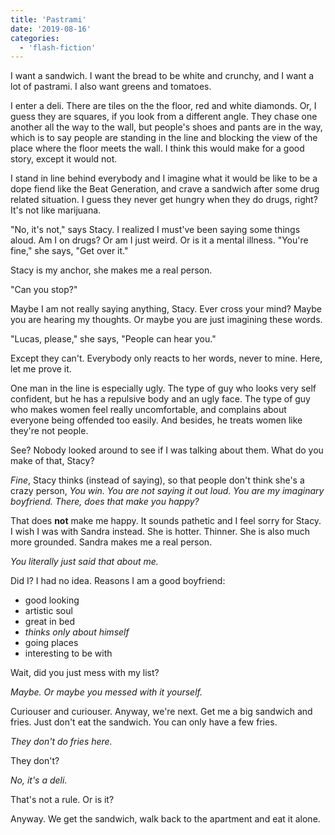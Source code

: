 ```yaml
---
title: 'Pastrami'
date: '2019-08-16'
categories:
  - 'flash-fiction'
---
```


I want a sandwich. I want the bread to be white and crunchy, and I want a lot of
pastrami. I also want greens and tomatoes.

<!-- truncate -->

I enter a deli. There are tiles on the the floor, red and white diamonds. Or, I
guess they are squares, if you look from a different angle. They chase one
another all the way to the wall, but people's shoes and pants are in the way,
which is to say people are standing in the line and blocking the view of the
place where the floor meets the wall. I think this would make for a good story,
except it would not.

I stand in line behind everybody and I imagine what it would be like to be a
dope fiend like the Beat Generation, and crave a sandwich after some drug
related situation. I guess they never get hungry when they do drugs, right? It's
not like marijuana.

"No, it's not," says Stacy. I realized I must've been saying some things aloud.
Am I on drugs? Or am I just weird. Or is it a mental illness. "You're fine," she
says, "Get over it."

Stacy is my anchor, she makes me a real person.

"Can you stop?"

Maybe I am not really saying anything, Stacy. Ever cross your mind? Maybe you
are hearing my thoughts. Or maybe you are just imagining these words.

"Lucas, please," she says, "People can hear you."

Except they can't. Everybody only reacts to her words, never to mine. Here, let
me prove it.

One man in the line is especially ugly. The type of guy who looks very self
confident, but he has a repulsive body and an ugly face. The type of guy who
makes women feel really uncomfortable, and complains about everyone being
offended too easily. And besides, he treats women like they're not people.

See? Nobody looked around to see if I was talking about them. What do you make
of that, Stacy?

_Fine_, Stacy thinks (instead of saying), so that people don't think she's a
crazy person, _You win. You are not saying it out loud. You are my imaginary
boyfriend. There, does that make you happy?_

That does **not** make me happy. It sounds pathetic and I feel sorry for Stacy.
I wish I was with Sandra instead. She is hotter. Thinner. She is also much more
grounded. Sandra makes me a real person.

_You literally just said that about me._

Did I? I had no idea. Reasons I am a good boyfriend:

- good looking
- artistic soul
- great in bed
- _thinks only about himself_
- going places
- interesting to be with

Wait, did you just mess with my list?

_Maybe. Or maybe you messed with it yourself._

Curiouser and curiouser. Anyway, we're next. Get me a big sandwich and fries.
Just don't eat the sandwich. You can only have a few fries.

_They don't do fries here._

They don't?

_No, it's a deli._

That's not a rule. Or is it?

Anyway. We get the sandwich, walk back to the apartment and eat it alone.
